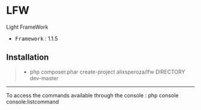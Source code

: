 # LFW
Light FrameWork

 - <kbd>Framework</kbd> : 1.1.5

Installation
----------

> - php composer.phar create-project alixsperoza/lfw DIRECTORY dev-master

----------

To access the commands available through the console : php console console:listcommand